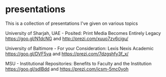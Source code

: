 # presentations

This is a collection of presentations I've given on various topics

University of Sharjah, UAE - Posited: Print Media Becomes Entirely Legacy
https://goo.gl/N1dcNG and http://prezi.com/xuuo7zv6cigu/

University of Baltimore - For your Consideration: Lexis Nexis Academic
https://goo.gl/DVF5va and https://prezi.com/7dzgshfy3f_x/

MSU - Institutional Repositories: Benefits to Faculty and the Institution
https://goo.gl/sdlBdd and https://prezi.com/icsm-5mc0yoh
